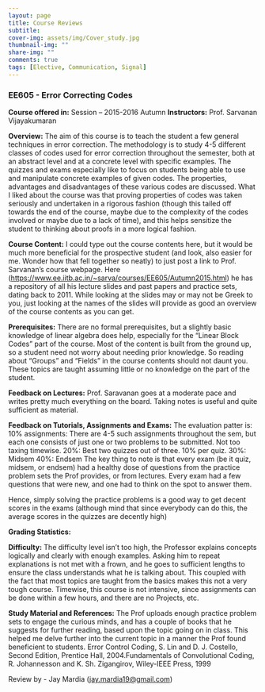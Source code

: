 ```yaml
---
layout: page
title: Course Reviews
subtitle:
cover-img: assets/img/Cover_study.jpg
thumbnail-img: ""
share-img: ""
comments: true
tags: [Elective, Communication, Signal]
---
```


### EE605 - Error Correcting Codes

**Course offered in:**
Session – 2015-2016 Autumn
**Instructors:**
Prof. Sarvanan Vijayakumaran

**Overview:**
The aim of this course is to teach the student a few general techniques in error correction. The methodology is to study 4-5 different classes of codes used for error correction throughout the semester, both at an abstract level and at a concrete level with specific examples. The quizzes and exams especially like to focus on students being able to use and manipulate concrete examples of given codes.
The properties, advantages and disadvantages of these various codes are discussed.
What I liked about the course was that proving properties of codes was taken seriously and undertaken in a rigorous fashion (though this tailed off towards the end of the course, maybe due to the complexity of the codes involved or maybe due to a lack of time), and this helps sensitize the student to thinking about proofs in a more logical fashion.

**Course Content:**
I could type out the course contents here, but it would be much more beneficial for the prospective student (and look, also easier for me. Wonder how that fell together so neatly) to just post a link to Prof. Sarvanan’s course webpage.
Here (https://www.ee.iitb.ac.in/~sarva/courses/EE605/Autumn2015.html) he has a repository of all his lecture slides and past papers and practice sets, dating back to 2011.
While looking at the slides may or may not be Greek to you, just looking at the names of the slides will provide as good an overview of the course contents as you can get.

**Prerequisites:**
There are no formal prerequisites, but a  slightly basic knowledge of linear algebra does help, especially for the “Linear Block Codes” part of the course. Most of the content is built from the ground up, so a student need not worry about needing prior knowledge. So reading about “Groups” and “Fields” in the course contents should not daunt you. These topics are taught assuming little or no knowledge on the part of the student.

**Feedback on Lectures:**
Prof. Saravanan goes at a moderate pace and writes pretty much everything on the board. Taking notes is useful and quite sufficient as material.

**Feedback on Tutorials, Assignments and Exams:**
The evaluation patter is:
10% assignments: There are 4-5 such assignments throughout the sem, but each one consists of just one or two problems to be submitted. Not too taxing timewise.
20%: Best two quizzes out of three. 10% per quiz.
30%: Midsem
40%: Endsem
The key thing to note is that every exam (be it quiz, midsem, or endsem) had a healthy dose of questions from the practice problem sets the Prof provides, or from lectures. Every exam had a few questions that were new, and one had to think on the spot to answer them.

Hence, simply solving the practice problems is a good way to get decent scores in the exams (although mind that since everybody can do this, the average scores in the quizzes are decently high)

**Grading Statistics:**

**Difficulty:**
The difficulty level isn’t too high, the Professor explains concepts logically and clearly with enough examples. Asking him to repeat explanations is not met with a frown, and he goes to sufficient lengths to ensure the class understands what he is talking about.
This coupled with the fact that most topics are taught from the basics makes this not a very tough course.
Timewise, this course is not intensive, since assignments can be done within a few hours, and there are no Projects, etc.

**Study Material and References:**
The Prof uploads enough practice problem sets to engage the curious minds, and has a couple of books that he suggests for further reading, based upon the topic going on in class.
This helped me delve further into the current topic in a manner the Prof found beneficient to students.
Error Control Coding, S. Lin and D. J. Costello, Second Edition, Prentice Hall, 2004.Fundamentals of Convolutional Coding, R. Johannesson and K. Sh. Zigangirov, Wiley-IEEE Press, 1999

Review by - Jay Mardia (jay.mardia19@gmail.com)